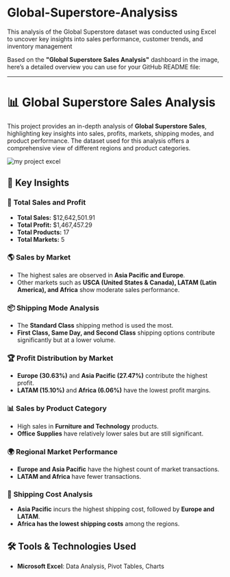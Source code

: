 # Global-Superstore-Analysiss
This analysis of the Global Superstore dataset was conducted using Excel to uncover key insights into sales performance, customer trends, and inventory management


Based on the **"Global Superstore Sales Analysis"** dashboard in the image, here’s a detailed overview you can use for your GitHub README file:

---

# 📊 Global Superstore Sales Analysis

This project provides an in-depth analysis of **Global Superstore Sales**, highlighting key insights into sales, profits, markets, shipping modes, and product performance. The dataset used for this analysis offers a comprehensive view of different regions and product categories.

![my project excel](https://github.com/user-attachments/assets/cd0a0aca-bbd1-4b76-9d5a-4fc04ae48984)


## 📌 Key Insights

### 🔹 **Total Sales and Profit**
- **Total Sales:** $12,642,501.91  
- **Total Profit:** $1,467,457.29  
- **Total Products:** 17  
- **Total Markets:** 5  

### 🌎 **Sales by Market**
- The highest sales are observed in **Asia Pacific and Europe**.
- Other markets such as **USCA (United States & Canada), LATAM (Latin America), and Africa** show moderate sales performance.

### 📦 **Shipping Mode Analysis**
- The **Standard Class** shipping method is used the most.
- **First Class, Same Day, and Second Class** shipping options contribute significantly but at a lower volume.

### 🏆 **Profit Distribution by Market**
- **Europe (30.63%)** and **Asia Pacific (27.47%)** contribute the highest profit.
- **LATAM (15.10%)** and **Africa (6.06%)** have the lowest profit margins.

### 📊 **Sales by Product Category**
- High sales in **Furniture and Technology** products.
- **Office Supplies** have relatively lower sales but are still significant.

### 🌍 **Regional Market Performance**
- **Europe and Asia Pacific** have the highest count of market transactions.
- **LATAM and Africa** have fewer transactions.

### 🚚 **Shipping Cost Analysis**
- **Asia Pacific** incurs the highest shipping cost, followed by **Europe and LATAM**.
- **Africa has the lowest shipping costs** among the regions.

## 🛠️ Tools & Technologies Used
- **Microsoft Excel**: Data Analysis, Pivot Tables, Charts


